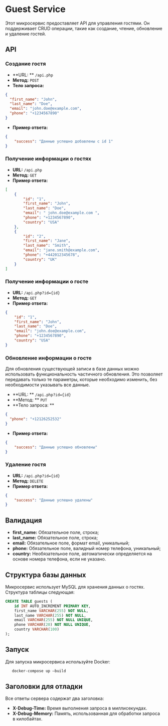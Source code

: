 # Guest Service
Этот микросервис предоставляет API для управления гостями. Он поддерживает CRUD операции, такие как создание, чтение, обновление и удаление гостей.
## API
### Создание гостя
- **URL: ** `/api.php`
- **Метод:** `POST`
- **Тело запроса:**
```json
{
  "first_name": "John",
  "last_name": "Doe",
  "email": "john.doe@example.com",
  "phone": "+1234567890"
}
```
- **Пример ответа:**
```json
{
    "success": "Данные успешно добавлены с id 1"
}
```
### Получение информации о гостях
- **URL:** `/api.php`
- **Метод:** `GET`
- **Пример ответа:**
```json
[
    {
        "id": "1",
        "first_name": "John",
        "last_name": "Doe",
        "email": " john.doe@example.com ",
        "phone": "+1234567890",
        "country": "USA"
    },
    {
        "id": "2",
        "first_name": "Jane",
        "last_name": "Smith",
        "email": "jane.smith@example.com",
        "phone": "+442012345678",
        "country": "UK"
    }
]
```
### Получение информации о госте
- **URL:** `/api.php?id={id}`
- **Метод:** `GET`
- **Пример ответа:**
```json
{
    "id": "1",
    "first_name": "John",
    "last_name": "Doe",
    "email": "john.doe@example.com",
    "phone": "+1234567890",
    "country": "USA"
}
```
### Обновление информации о госте
Для обновления существующей записи в базе данных можно использовать функциональность частичного обновления. Это позволяет передавать только те параметры, которые необходимо изменить, без необходимости указывать все данные.
- **URL: ** `/api.php?id={id}`
- **Метод: ** `PUT`
- **Тело запроса: **
```json
{
  "phone": "+12126252532"
}
```
- **Пример ответа:**
```json
{
    "success": "Данные успешно обновлены"
}
```
### Удаление гостя
- **URL:** `/api.php?id={id}`
- **Метод:** `DELETE`
- **Пример ответа:**
```json
{
    "success": "Данные успешно удалены"
}
```
## Валидация
- **first_name:** Обязательное поле, строка;
- **last_name:** Обязательное поле, строка;
- **email:** Обязательное поле, формат email, уникальный;
- **phone:** Обязательное поле, валидный номер телефона, уникальный;
- **country:** Необязательное поле, автоматически определяется на основе номера телефона, если не указано.
## Структура базы данных
Микросервис использует MySQL для хранения данных о гостях. Структура таблицы следующая:
```sql
CREATE TABLE guests (
    id INT AUTO_INCREMENT PRIMARY KEY,
    first_name VARCHAR(255) NOT NULL,
    last_name VARCHAR(255) NOT NULL,
    email VARCHAR(255) NOT NULL UNIQUE,
    phone VARCHAR(20) NOT NULL UNIQUE,
    country VARCHAR(100) 
);
```
## Запуск
Для запуска микросервиса используйте Docker:
```bash
   docker-compose up –build
```
## Заголовки для отладки
Все ответы сервера содержат два заголовка:
- **X-Debug-Time:** Время выполнения запроса в миллисекундах.
- **X-Debug-Memory:** Память, использованная для обработки запроса в килобайтах.
